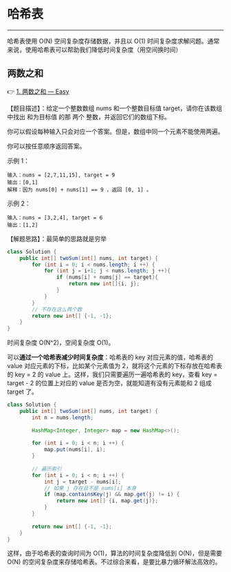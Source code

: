 # 哈希表

---

哈希表使用 O(N) 空间复杂度存储数据，并且以 O(1) 时间复杂度求解问题。通常来说，使用哈希表可以帮助我们降低时间复杂度（用空间换时间）

## 两数之和

👉 [1. 两数之和 — Easy](https://leetcode-cn.com/problems/two-sum/)

【题目描述】：给定一个整数数组 nums 和一个整数目标值 target，请你在该数组中找出 和为目标值 的那 两个 整数，并返回它们的数组下标。

你可以假设每种输入只会对应一个答案。但是，数组中同一个元素不能使用两遍。

你可以按任意顺序返回答案。

示例 1：

```
输入：nums = [2,7,11,15], target = 9
输出：[0,1]
解释：因为 nums[0] + nums[1] == 9 ，返回 [0, 1] 。
```


示例 2：

```
输入：nums = [3,2,4], target = 6
输出：[1,2]
```

【解题思路】：最简单的思路就是穷举

```java
class Solution {
    public int[] twoSum(int[] nums, int target) {
        for (int i = 0; i < nums.length; i ++) {
            for (int j = i+1; j < nums.length; j ++){
                if (nums[i] + nums[j] == target){
                    return new int[]{i, j};
                }
            }
        }
        // 不存在这么两个数
        return new int[] {-1, -1};
    }
}
```

时间复杂度 O(N^2)，空间复杂度 O(1)。

可以**通过一个哈希表减少时间复杂度**：哈希表的 key 对应元素的值，哈希表的 value 对应元素的下标，比如某个元素值为 2，就将这个元素的下标存放在哈希表的 key = 2 的 value 上。这样，我们只需要遍历一遍哈希表的 key，查看 key = target - 2 的位置上对应的 value 是否为空，就能知道有没有元素能和 2 组成 target 了。

```java
class Solution {
    public int[] twoSum(int[] nums, int target) {
        int n = nums.length;
        
        HashMap<Integer, Integer> map = new HashMap<>();
        
        for (int i = 0; i < n; i ++) {
            map.put(nums[i], i);
        }
        
        // 遍历索引
        for (int i = 0; i < n; i ++) {
            int j = target - nums[i];
            // 如果 j 存在且不是 nums[i] 本身
            if (map.containsKey(j) && map.get(j) != i) {
                return new int[] {i, map.get(j)};
            }
        }
        
        return new int[] {-1, -1};
    }
}
```

这样，由于哈希表的查询时间为 O(1)，算法的时间复杂度降低到 O(N)，但是需要 O(N) 的空间复杂度来存储哈希表。不过综合来看，是要比暴力循环解法高效的。
